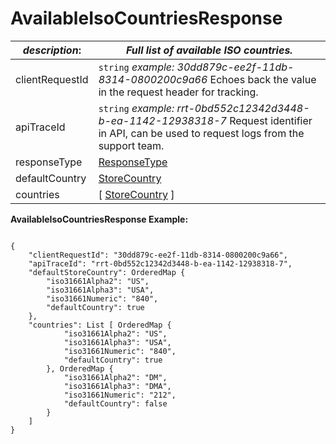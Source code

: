 
# AvailableIsoCountriesResponse

| *description*: | *Full list of available ISO countries.*|
|----|----|
| clientRequestId |    ``` string ```   *example: 30dd879c-ee2f-11db-8314-0800200c9a66* Echoes back the value in the request header for tracking.|
| apiTraceId |    ``` string ```   *example: rrt-0bd552c12342d3448-b-ea-1142-12938318-7* Request identifier in API, can be used to request logs from the support team.|
| responseType | [ResponseType](?path=docs/schemas-md/ResponseType.md)|  
| defaultCountry | [StoreCountry](?path=docs/schemas-md/StoreCountry.md)|
| countries | [  [StoreCountry](?path=docs/schemas-md/StoreCountry.md)  ]|

**AvailableIsoCountriesResponse Example:**

```{r}

{
    "clientRequestId": "30dd879c-ee2f-11db-8314-0800200c9a66",
    "apiTraceId": "rrt-0bd552c12342d3448-b-ea-1142-12938318-7",
    "defaultStoreCountry": OrderedMap {
        "iso31661Alpha2": "US",
        "iso31661Alpha3": "USA",
        "iso31661Numeric": "840",
        "defaultCountry": true
    },
    "countries": List [ OrderedMap {
            "iso31661Alpha2": "US",
            "iso31661Alpha3": "USA",
            "iso31661Numeric": "840",
            "defaultCountry": true
        }, OrderedMap {
            "iso31661Alpha2": "DM",
            "iso31661Alpha3": "DMA",
            "iso31661Numeric": "212",
            "defaultCountry": false
        }
    ]
}
```







